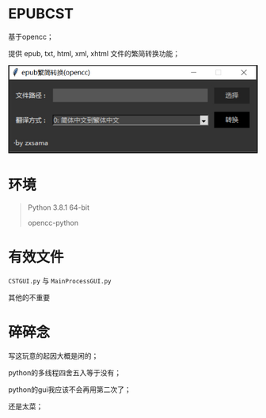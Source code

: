# EPUBCST
基于opencc；

提供 epub, txt, html, xml, xhtml 文件的繁简转换功能；

![ ](https://raw.githubusercontent.com/zxsama/epubcst/master/File/epubcst.jpg)

# 环境
> Python 3.8.1 64-bit
> 
> opencc-python

# 有效文件
`CSTGUI.py` 与 `MainProcessGUI.py`

其他的不重要

# 碎碎念
写这玩意的起因大概是闲的；

python的多线程四舍五入等于没有；

python的gui我应该不会再用第二次了；

还是太菜；
